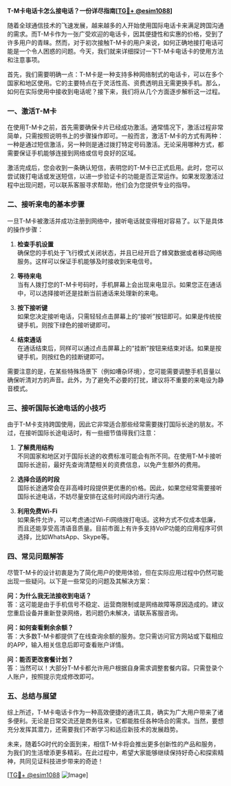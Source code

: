 **T-M卡电话卡怎么接电话？一份详尽指南[[TG💪+ @esim1088](https://t.me/s/esim1088)]**

随着全球通信技术的飞速发展，越来越多的人开始使用国际电话卡来满足跨国沟通的需求。而T-M卡作为一张广受欢迎的电话卡，因其便捷性和实惠的价格，受到了许多用户的青睐。然而，对于初次接触T-M卡的用户来说，如何正确地接打电话可能是一个令人困惑的问题。今天，我们就来详细探讨一下T-M卡电话卡的使用方法和注意事项。

首先，我们需要明确一点：T-M卡是一种支持多种网络制式的电话卡，可以在多个国家和地区使用。它的主要特点在于灵活性高、资费透明且无需更换手机。那么，如何在实际使用中接收到电话呢？接下来，我们将从几个方面逐步解析这一过程。

### 一、激活T-M卡

在使用T-M卡之前，首先需要确保卡片已经成功激活。通常情况下，激活过程非常简单，只需按照说明书上的步骤操作即可。一般而言，激活T-M卡的方式有两种：一种是通过短信激活，另一种则是通过拨打特定号码激活。无论采用哪种方式，都需要保证手机能够连接到网络或信号良好的区域。

激活完成后，您会收到一条确认短信，表明您的T-M卡已正式启用。此时，您可以尝试拨打电话或发送短信，以进一步验证卡的功能是否正常运作。如果发现激活过程中出现问题，可以联系客服寻求帮助，他们会为您提供专业的指导。

### 二、接听来电的基本步骤

一旦T-M卡被激活并成功注册到网络中，接听电话就变得相对容易了。以下是具体的操作步骤：

1. **检查手机设置**  
   确保您的手机处于飞行模式关闭状态，并且已经开启了蜂窝数据或者移动网络服务。这样可以保证手机能够及时接收到来电信号。

2. **等待来电**  
   当有人拨打您的T-M卡号码时，手机屏幕上会出现来电显示。如果您正在通话中，可以选择接听还是挂断当前通话来处理新的来电。

3. **按下接听键**  
   如果您决定接听电话，只需轻轻点击屏幕上的“接听”按钮即可。如果是传统按键手机，则按下绿色的接听键即可。

4. **结束通话**  
   在通话结束后，同样可以通过点击屏幕上的“挂断”按钮来结束对话。如果是按键手机，则按红色的挂断键即可。

需要注意的是，在某些特殊场景下（例如嘈杂环境），您可能需要调整手机音量以确保听清对方的声音。此外，为了避免不必要的打扰，建议将不重要的来电设为静音模式。

### 三、接听国际长途电话的小技巧

由于T-M卡支持跨国使用，因此它非常适合那些经常需要拨打国际长途的朋友。不过，在接听国际长途电话时，有一些细节值得我们注意：

1. **了解费用结构**  
   不同国家和地区对于国际长途的收费标准可能会有所不同。在使用T-M卡接听国际长途前，最好先查询清楚相关的资费信息，以免产生额外的费用。

2. **选择合适的时段**  
   国际长途通常会在非高峰时段提供更优惠的价格。因此，如果您经常需要接听国际长途电话，不妨尽量安排在这些时间段内进行沟通。

3. **利用免费Wi-Fi**  
   如果条件允许，可以考虑通过Wi-Fi网络拨打电话。这种方式不仅成本低廉，而且还能享受高清语音质量。目前市面上有许多支持VoIP功能的应用程序可供选择，比如WhatsApp、Skype等。

### 四、常见问题解答

尽管T-M卡的设计初衷是为了简化用户的使用体验，但在实际应用过程中仍然可能出现一些疑问。以下是一些常见的问题及其解决方案：

**问：为什么我无法接收到电话？**  
答：这可能是由于手机信号不稳定、运营商限制或是网络故障等原因造成的。建议您重启设备并重新登录网络，若问题仍未解决，请联系客服咨询。

**问：如何查看剩余余额？**  
答：大多数T-M卡都提供了在线查询余额的服务。您只需访问官方网站或下载相应的APP，输入相关信息后即可查看账户详情。

**问：能否更改套餐计划？**  
答：当然可以！大部分T-M卡都允许用户根据自身需求调整套餐内容。只需登录个人账户，按照提示完成修改即可。

### 五、总结与展望

综上所述，T-M卡电话卡作为一种高效便捷的通讯工具，确实为广大用户带来了诸多便利。无论是日常交流还是商务往来，它都能胜任各种场合的需求。当然，要想充分发挥其潜力，还需要我们不断学习和适应新技术的发展趋势。

未来，随着5G时代的全面到来，相信T-M卡将会推出更多创新性的产品和服务，为我们的生活增添更多精彩。在此过程中，希望大家能够继续保持好奇心和探索精神，共同见证科技进步带来的奇迹！

[[TG💪+ @esim1088](https://t.me/s/esim1088) ![Image](https://i.postimg.cc/4NQfJmqS/Snipaste-2025-05-13-00-14-12.png)]